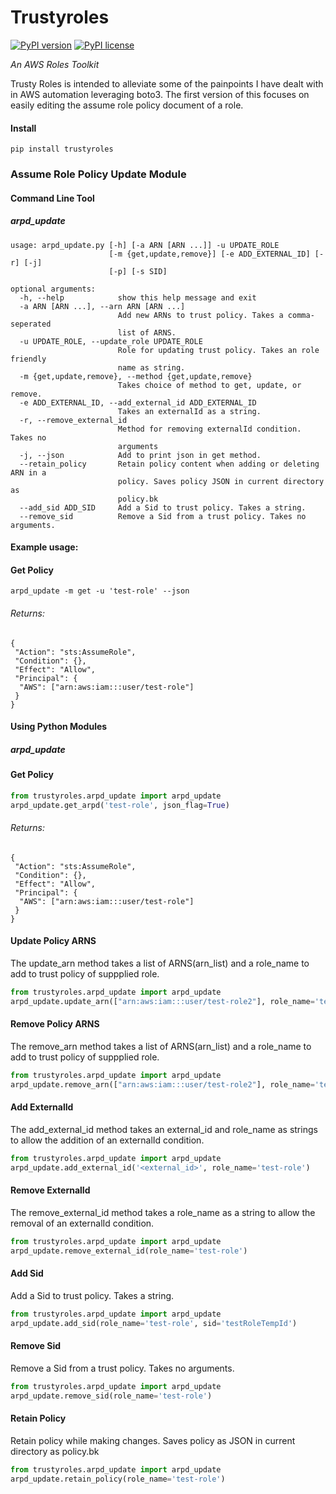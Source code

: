 # Trustyroles
[![PyPI version](https://badge.fury.io/py/trustyroles.svg)](https://badge.fury.io/py/trustyroles)
[![PyPI license](https://img.shields.io/pypi/l/ansicolortags.svg)](https://pypi.python.org/pypi/ansicolortags/)

_An AWS Roles Toolkit_

Trusty Roles is intended to alleviate some of the painpoints I have dealt with in AWS automation leveraging boto3. 
The first version of this focuses on easily editing the assume role policy document of a role. 

#### Install
`pip install trustyroles`

### Assume Role Policy Update Module
#### Command Line Tool
#####  arpd_update
```
usage: arpd_update.py [-h] [-a ARN [ARN ...]] -u UPDATE_ROLE
                      [-m {get,update,remove}] [-e ADD_EXTERNAL_ID] [-r] [-j]
                      [-p] [-s SID]

optional arguments:
  -h, --help            show this help message and exit
  -a ARN [ARN ...], --arn ARN [ARN ...]
                        Add new ARNs to trust policy. Takes a comma-seperated
                        list of ARNS.
  -u UPDATE_ROLE, --update_role UPDATE_ROLE
                        Role for updating trust policy. Takes an role friendly
                        name as string.
  -m {get,update,remove}, --method {get,update,remove}
                        Takes choice of method to get, update, or remove.
  -e ADD_EXTERNAL_ID, --add_external_id ADD_EXTERNAL_ID
                        Takes an externalId as a string.
  -r, --remove_external_id
                        Method for removing externalId condition. Takes no
                        arguments
  -j, --json            Add to print json in get method.
  --retain_policy       Retain policy content when adding or deleting ARN in a
                        policy. Saves policy JSON in current directory as
                        policy.bk
  --add_sid ADD_SID     Add a Sid to trust policy. Takes a string.
  --remove_sid          Remove a Sid from a trust policy. Takes no arguments.
```
  
#### Example usage:
#### Get Policy
`arpd_update -m get -u 'test-role' --json`

###### Returns:
```
{
 "Action": "sts:AssumeRole",  
 "Condition": {},
 "Effect": "Allow",
 "Principal": {
  "AWS": ["arn:aws:iam:::user/test-role"]
 }
}
```
#### Using Python Modules
#####  arpd_update

#### Get Policy
```python
from trustyroles.arpd_update import arpd_update
arpd_update.get_arpd('test-role', json_flag=True)
```
###### Returns:
```
{  
 "Action": "sts:AssumeRole",  
 "Condition": {},
 "Effect": "Allow",
 "Principal": {
  "AWS": ["arn:aws:iam:::user/test-role"]
 }
}
```
#### Update Policy ARNS
The update_arn method takes a list of ARNS(arn_list) and a role_name to add to trust policy of suppplied role.

```python
from trustyroles.arpd_update import arpd_update
arpd_update.update_arn(["arn:aws:iam:::user/test-role2"], role_name='test-role')
```

####  Remove Policy ARNS
The remove_arn method takes a list of ARNS(arn_list) and a role_name to add to trust policy of suppplied role.

```python
from trustyroles.arpd_update import arpd_update
arpd_update.remove_arn(["arn:aws:iam:::user/test-role2"], role_name='test-role')
```

####  Add ExternalId
The add_external_id method takes an external_id and role_name as strings to allow the addition of an externalId condition.

```python
from trustyroles.arpd_update import arpd_update
arpd_update.add_external_id('<external_id>', role_name='test-role')
```

####  Remove ExternalId
The remove_external_id method takes a role_name as a string to allow the removal of an externalId condition.

```python
from trustyroles.arpd_update import arpd_update
arpd_update.remove_external_id(role_name='test-role')
```
#### Add Sid
Add a Sid to trust policy. Takes a string.
```python
from trustyroles.arpd_update import arpd_update
arpd_update.add_sid(role_name='test-role', sid='testRoleTempId')
```

#### Remove Sid
Remove a Sid from a trust policy. Takes no arguments.
```python
from trustyroles.arpd_update import arpd_update
arpd_update.remove_sid(role_name='test-role')
```

####  Retain Policy
Retain policy while making changes. Saves policy as JSON in current directory as policy.bk
```python
from trustyroles.arpd_update import arpd_update
arpd_update.retain_policy(role_name='test-role')
```